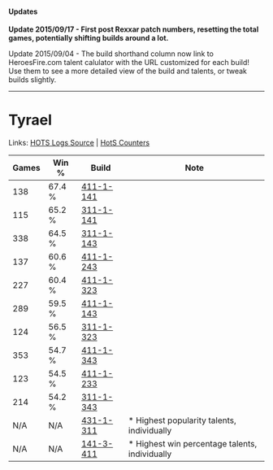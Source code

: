 #### Updates
**Update 2015/09/17 - First post Rexxar patch numbers, resetting the total games, potentially shifting builds around a lot.**

Update 2015/09/04 - The build shorthand column now link to HeroesFire.com talent calulator with the URL customized for each build!  
Use them to see a more detailed view of the build and talents, or tweak builds slightly.

***

# Tyrael

Links: [HOTS Logs Source](https://www.hotslogs.com/Sitewide/HeroDetails?Hero=Tyrael) | [HotS Counters](http://hotscounters.com/#/hero/Tyrael)

Games  | Win %  | Build     | Note
-----  | -----  | -----     | ----
138    | 67.4 % | [411-1-141](http://www.heroesfire.com/hots/talent-calculator/tyrael#rr6b) | 
115    | 65.2 % | [311-1-141](http://www.heroesfire.com/hots/talent-calculator/tyrael#o0zb) | 
338    | 64.5 % | [311-1-143](http://www.heroesfire.com/hots/talent-calculator/tyrael#o0zd) | 
137    | 60.6 % | [411-1-243](http://www.heroesfire.com/hots/talent-calculator/tyrael#rr8B) | 
227    | 60.4 % | [411-1-323](http://www.heroesfire.com/hots/talent-calculator/tyrael#rr9R) | 
289    | 59.5 % | [411-1-143](http://www.heroesfire.com/hots/talent-calculator/tyrael#rr6d) | 
124    | 56.5 % | [311-1-323](http://www.heroesfire.com/hots/talent-calculator/tyrael#o10R) | 
353    | 54.7 % | [411-1-343](http://www.heroesfire.com/hots/talent-calculator/tyrael#rr9l) | 
123    | 54.5 % | [411-1-233](http://www.heroesfire.com/hots/talent-calculator/tyrael#rr81) | 
214    | 54.2 % | [311-1-343](http://www.heroesfire.com/hots/talent-calculator/tyrael#o10l) | 
N/A    | N/A    | [431-1-311](http://www.heroesfire.com/hots/talent-calculator/tyrael#sb-F) | * Highest popularity talents, individually
N/A    | N/A    | [141-3-411](http://www.heroesfire.com/hots/talent-calculator/tyrael#hYUZ) | * Highest win percentage talents, individually
